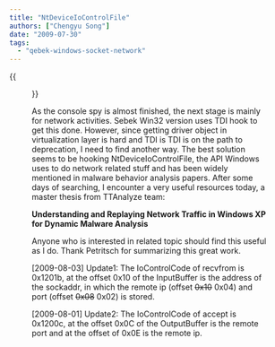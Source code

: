 ```yaml
---
title: "NtDeviceIoControlFile"
authors: ["Chengyu Song"]
date: "2009-07-30"
tags: 
  - "qebek-windows-socket-network"
---
```

{{<figure src="images/banner.png" alt="Banner" width="50%">}}

As the console spy is almost finished, the next stage is mainly for network activities. Sebek Win32 version uses TDI hook to get this done. However, since getting driver object in virtualization layer is hard and TDI is TDI is on the path to deprecation, I need to find another way. The best solution seems to be hooking NtDeviceIoControlFile, the API Windows uses to do network related stuff and has been widely mentioned in malware behavior analysis papers. After some days of searching, I encounter a very useful resources today, a master thesis from TTAnalyze team:

  

  

**Understanding and Replaying Network Traffic in Windows XP for Dynamic Malware Analysis**

  

  

Anyone who is interested in related topic should find this useful as I do. Thank Petritsch for summarizing this great work.

  

  

\[2009-08-03\] Update1: The IoControlCode of recvfrom is 0x1201b, at the offset 0x10 of the InputBuffer is the address of the sockaddr, in which the remote ip (offset <del>0x10</del> 0x04) and port (offset <del>0x08</del> 0x02) is stored.  

  

  

\[2009-08-01\] Update2: The IoControlCode of accept is 0x1200c, at the offset 0x0C of the OutputBuffer is the remote port and at the offset of 0x0E is the remote ip.
